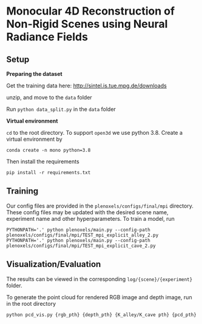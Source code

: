 # Monocular 4D Reconstruction of Non-Rigid Scenes using Neural Radiance Fields


## Setup 

**Preparing the dataset**

Get the training data here: http://sintel.is.tue.mpg.de/downloads

unzip, and move to the ``data`` folder

Run ``python data_split.py`` in the ``data`` folder

**Virtual environment**

``cd`` to the root directory. To support ``open3d`` we use python 3.8. Create a virtual environment by

``conda create -n mono python=3.8``

Then install the requirements

``pip install -r requirements.txt``


## Training

Our config files are provided in the `plenoxels/configs/final/mpi` directory. These config files may be updated with the desired scene name, experiment name and other hyperparameters. To train a model, run
```
PYTHONPATH='.' python plenoxels/main.py --config-path plenoxels/configs/final/mpi/TEST_mpi_explicit_alley_2.py
PYTHONPATH='.' python plenoxels/main.py --config-path plenoxels/configs/final/mpi/TEST_mpi_explicit_cave_2.py
```

## Visualization/Evaluation

The results can be viewed in the corresponding ``log/{scene}/{experiment}`` folder.

To generate the point cloud for rendered RGB image and depth image, run in the root directory

``python pcd_vis.py {rgb_pth} {depth_pth} {K_alley/K_cave pth} {pcd_pth}``
